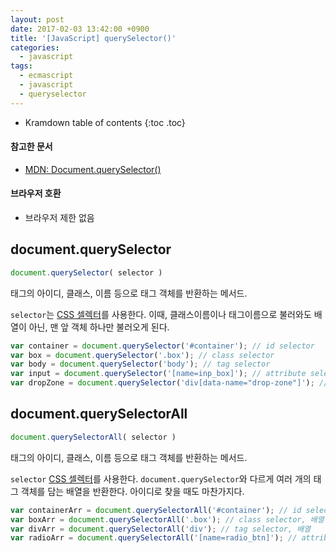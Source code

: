 ```yaml
---
layout: post
date: 2017-02-03 13:42:00 +0900
title: '[JavaScript] querySelector()'
categories:
  - javascript
tags:
  - ecmascript
  - javascript
  - queryselector
---
```


* Kramdown table of contents
{:toc .toc}

#### 참고한 문서

- [MDN: Document.querySelector()](https://developer.mozilla.org/en-US/docs/Web/API/Document/querySelector)

#### 브라우저 호환

- 브라우저 제한 없음

## document.querySelector

```js
document.querySelector( selector )
```

태그의 아이디, 클래스, 이름 등으로 태그 객체를 반환하는 메서드.

`selector`는 [CSS 셀렉터](https://www.w3schools.com/cssref/css_selectors.asp)를 사용한다. 이때, 클래스이름이나 태그이름으로 불러와도 배열이 아닌, 맨 앞 객체 하나만 불러오게 된다.

```js
var container = document.querySelector('#container'); // id selector
var box = document.querySelector('.box'); // class selector
var body = document.querySelector('body'); // tag selector
var input = document.querySelector('[name=inp_box]'); // attribute selector
var dropZone = document.querySelector('div[data-name="drop-zone"]'); // attribute selector
```

## document.querySelectorAll

```js
document.querySelectorAll( selector )
```

태그의 아이디, 클래스, 이름 등으로 태그 객체를 반환하는 메서드.

`selector` [CSS 셀렉터](https://www.w3schools.com/cssref/css_selectors.asp)를 사용한다. `document.querySelector`와 다르게 여러 개의 태그 객체를 담는 배열을 반환한다. 아이디로 찾을 때도 마찬가지다.

```js
var containerArr = document.querySelectorAll('#container'); // id selector, 배열
var boxArr = document.querySelectorAll('.box'); // class selector, 배열
var divArr = document.querySelectorAll('div'); // tag selector, 배열
var radioArr = document.querySelectorAll('[name=radio_btn]'); // attribute selector, 배열
```
